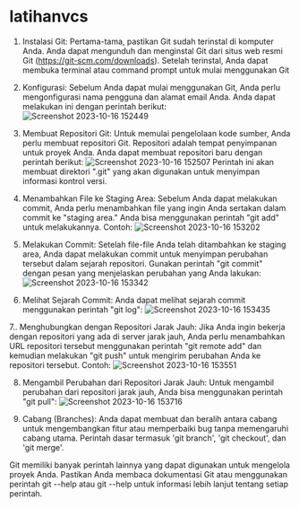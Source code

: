# latihanvcs

1. Instalasi Git:
Pertama-tama, pastikan Git sudah terinstal di komputer Anda. Anda dapat mengunduh dan menginstal Git dari situs web resmi Git (https://git-scm.com/downloads). Setelah terinstal, Anda dapat membuka terminal atau command prompt untuk mulai menggunakan Git
2. Konfigurasi:
Sebelum Anda dapat mulai menggunakan Git, Anda perlu mengonfigurasi nama pengguna dan alamat email Anda. Anda dapat melakukan ini dengan perintah berikut:
![Screenshot 2023-10-16 152449](https://github.com/endangsirait/latihanvcs/assets/148036197/eed5bf6b-1165-4375-890f-4997942afb6c)

3. Membuat Repositori Git:
Untuk memulai pengelolaan kode sumber, Anda perlu membuat repositori Git. Repositori adalah tempat penyimpanan untuk proyek Anda. Anda dapat membuat repositori baru dengan perintah berikut:
![Screenshot 2023-10-16 152507](https://github.com/endangsirait/latihanvcs/assets/148036197/73a7ed66-2732-4ee7-96b8-392584c99ce7)
Perintah ini akan membuat direktori ".git" yang akan digunakan untuk menyimpan informasi kontrol versi.

4. Menambahkan File ke Staging Area:
Sebelum Anda dapat melakukan commit, Anda perlu menambahkan file yang ingin Anda sertakan dalam commit ke "staging area." Anda bisa menggunakan perintah "git add" untuk melakukannya. Contoh:
![Screenshot 2023-10-16 153202](https://github.com/endangsirait/latihanvcs/assets/148036197/a5c20677-2032-43ee-b57f-773e573229ab)

5. Melakukan Commit:
Setelah file-file Anda telah ditambahkan ke staging area, Anda dapat melakukan commit untuk menyimpan perubahan tersebut dalam sejarah repositori. Gunakan perintah "git commit" dengan pesan yang menjelaskan perubahan yang Anda lakukan:
![Screenshot 2023-10-16 153342](https://github.com/endangsirait/latihanvcs/assets/148036197/d62252e9-f00a-4809-87ee-8b8d3106ecdc)

6. Melihat Sejarah Commit:
Anda dapat melihat sejarah commit menggunakan perintah "git log":
![Screenshot 2023-10-16 153435](https://github.com/endangsirait/latihanvcs/assets/148036197/d4120810-a9b7-4e3b-9def-10d7ed58e834)

7.. Menghubungkan dengan Repositori Jarak Jauh:
Jika Anda ingin bekerja dengan repositori yang ada di server jarak jauh, Anda perlu menambahkan URL repositori tersebut menggunakan perintah "git remote add" dan kemudian melakukan "git push" untuk mengirim perubahan Anda ke repositori tersebut.
Contoh:
![Screenshot 2023-10-16 153551](https://github.com/endangsirait/latihanvcs/assets/148036197/1bbacffc-ec86-49bd-a6b5-a8e307ad525f)

8. Mengambil Perubahan dari Repositori Jarak Jauh:
Untuk mengambil perubahan dari repositori jarak jauh, Anda bisa menggunakan perintah "git pull":
![Screenshot 2023-10-16 153716](https://github.com/endangsirait/latihanvcs/assets/148036197/17949fae-6f09-45b2-b1f7-580d97d348bc)

9. Cabang (Branches):
Anda dapat membuat dan beralih antara cabang untuk mengembangkan fitur atau memperbaiki bug tanpa memengaruhi cabang utama. Perintah dasar termasuk 'git branch', 'git checkout', dan 'git merge'.

Git memiliki banyak perintah lainnya yang dapat digunakan untuk mengelola proyek Anda. Pastikan Anda membaca dokumentasi Git atau menggunakan perintah git --help atau git <perintah> --help untuk informasi lebih lanjut tentang setiap perintah.



